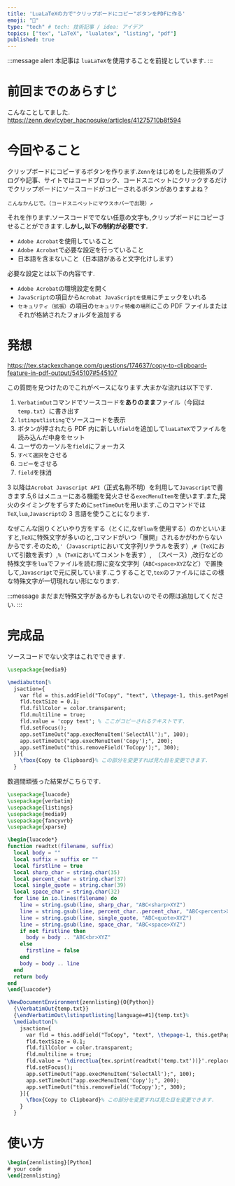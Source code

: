 ```yaml
---
title: 'LuaLaTeXの力で"クリップボードにコピー"ボタンをPDFに作る'
emoji: "📝"
type: "tech" # tech: 技術記事 / idea: アイデア
topics: ["tex", "LaTeX", "lualatex", "listing", "pdf"]
published: true
---
```


:::message alert
本記事は `luaLaTeX`を使用することを前提としています.
:::

# 前回までのあらすじ

こんなことしてました.
https://zenn.dev/cyber_hacnosuke/articles/41275710b8f594

# 今回やること

クリップボードにコピーするボタンを作ります.`Zenn`をはじめをした技術系のブログや記事、サイトではコードブロック、コードスニペットにクリックするだけでクリップボードにソースコードがコピーされるボタンがありますよね？

```
こんなかんじで。（コードスニペットにマウスホバーで出現）↗️
```

それを作ります.ソースコードででない任意の文字も,クリップボードにコピーさせることができます.**しかし,以下の制約が必要です.**

- `Adobe Acrobat`を使用していること
- `Adobe Acrobat`で必要な設定を行っていること
- 日本語を含まないこと（日本語があると文字化けします）

必要な設定とは以下の内容です.

- `Adobe Acrobat`の環境設定を開く
- `JavaScript`の項目から`Acrobat JavaScriptを使用`にチェックをいれる
- `セキュリティ（拡張）`の項目の`セキュリティ特権の場所`にこの PDF ファイルまたはそれが格納されたフォルダを追加する

# 発想

https://tex.stackexchange.com/questions/174637/copy-to-clipboard-feature-in-pdf-output/545107#545107

この質問を見つけたのでこれがベースになります.大まかな流れは以下です.

1. `VerbatimOut`コマンドでソースコードを**ありのまま**ファイル（今回は`temp.txt`）に書き出す
2. `lstinputlisting`でソースコードを表示
3. ボタンが押されたら PDF 内に新しい`field`を追加して`luaLaTeX`でファイルを読み込んだ中身をセット
4. ユーザのカーソルを`field`にフォーカス
5. `すべて選択`をさせる
6. `コピー`をさせる
7. `field`を抹消

3 以降は`Acrobat Javascript API`（正式名称不明）を利用して`Javascript`で書きます.5,6 はメニューにある機能を発火させる`execMenuItem`を使います.また,発火のタイミングをずらすために`setTimeOut`を用います.このコマンドでは`TeX`,`lua`,`Javascript`の 3 言語を使うことになります.

なぜこんな回りくどいやり方をする（とくに,なぜ`lua`を使用する）のかといいますと,`TeX`に特殊文字が多いのと,コマンドがいつ「展開」されるかがわからないからです.そのため,`'`（`Javascript`において文字列リテラルを表す）,`#`（`TeX`において引数を表す）,`%`（`TeX`においてコメントを表す）,` `（スペース）,改行などの特殊文字を`lua`でファイルを読む際に変な文字列（`ABC<space>XYZ`など）で置換して,`Javascript`で元に戻しています.こうすることで,`tex`のファイルにはこの様な特殊文字が一切現れない形になります.

:::message
まだまだ特殊文字があるかもしれないのでその際は追加してください.
:::

# 完成品

ソースコードでない文字はこれでできます.

```tex
\usepackage{media9}

\mediabutton[%
  jsaction={
    var fld = this.addField("ToCopy", "text", \thepage-1, this.getPageBox({nPage: \thepage-1}));
    fld.textSize = 0.1;
    fld.fillColor = color.transparent;
    fld.multiline = true;
    fld.value = 'copy text'; % ここがコピーされるテキストです.
    fld.setFocus();
    app.setTimeOut("app.execMenuItem('SelectAll');", 100);
    app.setTimeOut("app.execMenuItem('Copy');", 200);
    app.setTimeOut("this.removeField('ToCopy');", 300);
  }]{
    \fbox{Copy to Clipboard}% この部分を変更すれば見た目を変更できます.
  }
```

数週間頑張った結果がこちらです.

```tex
\usepackage{luacode}
\usepackage{verbatim}
\usepackage{listings}
\usepackage{media9}
\usepackage{fancyvrb}
\usepackage{xparse}

\begin{luacode*}
function readtxt(filename, suffix)
  local body = ""
  local suffix = suffix or ""
  local firstline = true
  local sharp_char = string.char(35)
  local percent_char = string.char(37)
  local single_quote = string.char(39)
  local space_char = string.char(32)
  for line in io.lines(filename) do
    line = string.gsub(line, sharp_char, "ABC<sharp>XYZ")
    line = string.gsub(line, percent_char..percent_char, "ABC<percent>XYZ")
    line = string.gsub(line, single_quote, "ABC<quote>XYZ")
    line = string.gsub(line, space_char, "ABC<space>XYZ")
    if not firstline then
      body = body .. "ABC<br>XYZ"
    else
      firstline = false
    end
    body = body .. line
  end
  return body
end
\end{luacode*}

\NewDocumentEnvironment{zennlisting}{O{Python}}
  {\VerbatimOut{temp.txt}}
  {\endVerbatimOut\lstinputlisting[language=#1]{temp.txt}%
  \mediabutton[%
    jsaction={
      var fld = this.addField("ToCopy", "text", \thepage-1, this.getPageBox({nPage: \thepage-1}));
      fld.textSize = 0.1;
      fld.fillColor = color.transparent;
      fld.multiline = true;
      fld.value = '\directlua{tex.sprint(readtxt('temp.txt'))}'.replace(/ABC<br>XYZ/g, String.fromCharCode(10)).replace(/ABC<sharp>XYZ/g, String.fromCharCode(35)).replace(/ABC<quote>XYZ/g, String.fromCharCode(39)).replace(/ABC<space>XYZ/g, String.fromCharCode(32));
      fld.setFocus();
      app.setTimeOut("app.execMenuItem('SelectAll');", 100);
      app.setTimeOut("app.execMenuItem('Copy');", 200);
      app.setTimeOut("this.removeField('ToCopy');", 300);
    }]{
      \fbox{Copy to Clipboard}% この部分を変更すれば見た目を変更できます.
    }
  }
```

# 使い方

```tex
\begin{zennlisting}[Python]
# your code
\end{zennlisting}
```
